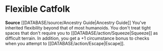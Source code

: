 ﻿---
id: '92'
name: Flexible Catfolk
rarity: Common
source: '[[DATABASE/source/Ancestry Guide|Ancestry Guide]]'
type: Heritage

---
# Flexible Catfolk

**Source** [[DATABASE/source/Ancestry Guide|Ancestry Guide]] 
You've inherited flexibility beyond that of most humanoids. You don't treat tight spaces that don't require you to [[DATABASE/action/Squeeze|Squeeze]] as difficult terrain. In addition, you get a +1 circumstance bonus to checks when you attempt to [[DATABASE/action/Escape|Escape]].